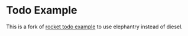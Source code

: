 # Todo Example

This is a fork of [rocket todo
example](https://github.com/SergioBenitez/Rocket/tree/v0.4/examples/todo) to use
elephantry instead of diesel.
